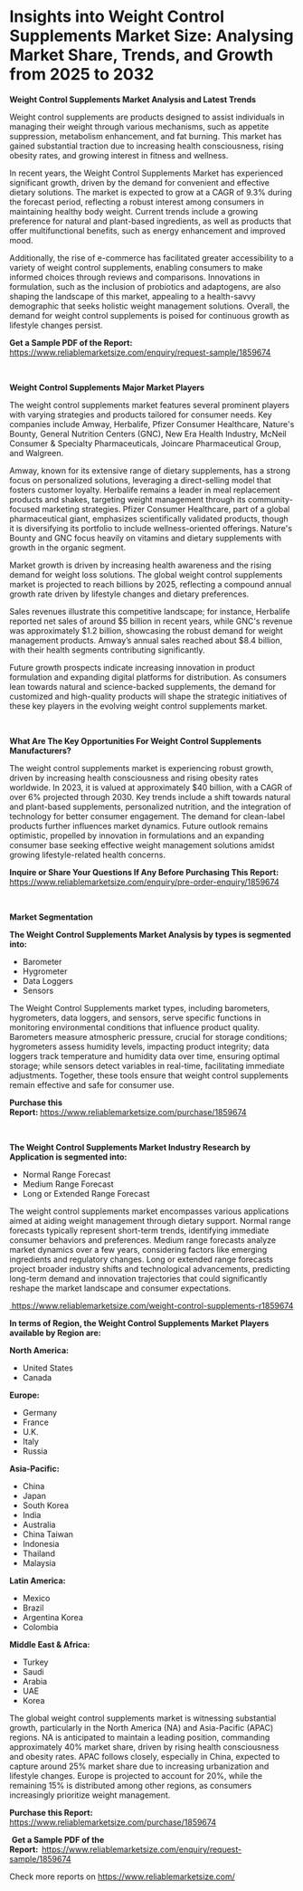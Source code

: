 <p><h1>Insights into Weight Control Supplements Market Size: Analysing Market Share, Trends, and Growth from 2025 to 2032</h1></p><p><strong>Weight Control Supplements Market Analysis and Latest Trends</strong></p>
<p><p>Weight control supplements are products designed to assist individuals in managing their weight through various mechanisms, such as appetite suppression, metabolism enhancement, and fat burning. This market has gained substantial traction due to increasing health consciousness, rising obesity rates, and growing interest in fitness and wellness. </p><p>In recent years, the Weight Control Supplements Market has experienced significant growth, driven by the demand for convenient and effective dietary solutions. The market is expected to grow at a CAGR of 9.3% during the forecast period, reflecting a robust interest among consumers in maintaining healthy body weight. Current trends include a growing preference for natural and plant-based ingredients, as well as products that offer multifunctional benefits, such as energy enhancement and improved mood. </p><p>Additionally, the rise of e-commerce has facilitated greater accessibility to a variety of weight control supplements, enabling consumers to make informed choices through reviews and comparisons. Innovations in formulation, such as the inclusion of probiotics and adaptogens, are also shaping the landscape of this market, appealing to a health-savvy demographic that seeks holistic weight management solutions. Overall, the demand for weight control supplements is poised for continuous growth as lifestyle changes persist.</p></p>
<p><strong>Get a Sample PDF of the Report:&nbsp;</strong> <a href="https://www.reliablemarketsize.com/enquiry/request-sample/1859674?utm_campaign=3544&utm_medium=2&utm_source=Github&utm_content=ia&utm_term=07042025&utm_id=weight-control-supplements">https://www.reliablemarketsize.com/enquiry/request-sample/1859674</a></p>
<p>&nbsp;</p>
<p><strong>Weight Control Supplements Major Market Players</strong></p>
<p><p>The weight control supplements market features several prominent players with varying strategies and products tailored for consumer needs. Key companies include Amway, Herbalife, Pfizer Consumer Healthcare, Nature's Bounty, General Nutrition Centers (GNC), New Era Health Industry, McNeil Consumer & Specialty Pharmaceuticals, Joincare Pharmaceutical Group, and Walgreen.</p><p>Amway, known for its extensive range of dietary supplements, has a strong focus on personalized solutions, leveraging a direct-selling model that fosters customer loyalty. Herbalife remains a leader in meal replacement products and shakes, targeting weight management through its community-focused marketing strategies. Pfizer Consumer Healthcare, part of a global pharmaceutical giant, emphasizes scientifically validated products, though it is diversifying its portfolio to include wellness-oriented offerings. Nature's Bounty and GNC focus heavily on vitamins and dietary supplements with growth in the organic segment.</p><p>Market growth is driven by increasing health awareness and the rising demand for weight loss solutions. The global weight control supplements market is projected to reach billions by 2025, reflecting a compound annual growth rate driven by lifestyle changes and dietary preferences.</p><p>Sales revenues illustrate this competitive landscape; for instance, Herbalife reported net sales of around $5 billion in recent years, while GNC's revenue was approximately $1.2 billion, showcasing the robust demand for weight management products. Amway’s annual sales reached about $8.4 billion, with their health segments contributing significantly. </p><p>Future growth prospects indicate increasing innovation in product formulation and expanding digital platforms for distribution. As consumers lean towards natural and science-backed supplements, the demand for customized and high-quality products will shape the strategic initiatives of these key players in the evolving weight control supplements market.</p></p>
<p>&nbsp;</p>
<p><strong>What Are The Key Opportunities For Weight Control Supplements Manufacturers?</strong></p>
<p><p>The weight control supplements market is experiencing robust growth, driven by increasing health consciousness and rising obesity rates worldwide. In 2023, it is valued at approximately $40 billion, with a CAGR of over 6% projected through 2030. Key trends include a shift towards natural and plant-based supplements, personalized nutrition, and the integration of technology for better consumer engagement. The demand for clean-label products further influences market dynamics. Future outlook remains optimistic, propelled by innovation in formulations and an expanding consumer base seeking effective weight management solutions amidst growing lifestyle-related health concerns.</p></p>
<p><strong>Inquire or Share Your Questions If Any Before Purchasing This Report:</strong> <a href="https://www.reliablemarketsize.com/enquiry/pre-order-enquiry/1859674?utm_campaign=3544&utm_medium=2&utm_source=Github&utm_content=ia&utm_term=07042025&utm_id=weight-control-supplements">https://www.reliablemarketsize.com/enquiry/pre-order-enquiry/1859674</a></p>
<p>&nbsp;</p>
<p><strong>Market Segmentation</strong></p>
<p><strong>The Weight Control Supplements Market Analysis by types is segmented into:</strong></p>
<p><ul><li>Barometer</li><li>Hygrometer</li><li>Data Loggers</li><li>Sensors</li></ul></p>
<p><p>The Weight Control Supplements market types, including barometers, hygrometers, data loggers, and sensors, serve specific functions in monitoring environmental conditions that influence product quality. Barometers measure atmospheric pressure, crucial for storage conditions; hygrometers assess humidity levels, impacting product integrity; data loggers track temperature and humidity data over time, ensuring optimal storage; while sensors detect variables in real-time, facilitating immediate adjustments. Together, these tools ensure that weight control supplements remain effective and safe for consumer use.</p></p>
<p><strong>Purchase this Report:&nbsp;</strong><a href="https://www.reliablemarketsize.com/purchase/1859674?utm_campaign=3544&utm_medium=2&utm_source=Github&utm_content=ia&utm_term=07042025&utm_id=weight-control-supplements">https://www.reliablemarketsize.com/purchase/1859674</a></p>
<p>&nbsp;</p>
<p><strong>The Weight Control Supplements Market Industry Research by Application is segmented into:</strong></p>
<p><ul><li>Normal Range Forecast</li><li>Medium Range Forecast</li><li>Long or Extended Range Forecast</li></ul></p>
<p><p>The weight control supplements market encompasses various applications aimed at aiding weight management through dietary support. Normal range forecasts typically represent short-term trends, identifying immediate consumer behaviors and preferences. Medium range forecasts analyze market dynamics over a few years, considering factors like emerging ingredients and regulatory changes. Long or extended range forecasts project broader industry shifts and technological advancements, predicting long-term demand and innovation trajectories that could significantly reshape the market landscape and consumer expectations.</p></p>
<p><a href="https://www.reliablemarketsize.com/weight-control-supplements-r1859674?utm_campaign=3544&utm_medium=2&utm_source=Github&utm_content=ia&utm_term=07042025&utm_id=weight-control-supplements">&nbsp;https://www.reliablemarketsize.com/weight-control-supplements-r1859674</a></p>
<p><strong>In terms of Region, the Weight Control Supplements Market Players available by Region are:</strong></p>
<p>
    <p> <strong> North America: </strong>
        <ul>
            <li>United States</li>
            <li>Canada</li>
        </ul>
        </p> 
    <p> <strong> Europe: </strong>
        <ul>
            <li>Germany</li>
            <li>France</li>
            <li>U.K.</li>
            <li>Italy</li>
            <li>Russia</li>
        </ul>
        </p> 
    <p> <strong> Asia-Pacific: </strong>
        <ul>
            <li>China</li>
            <li>Japan</li>
            <li>South Korea</li>
            <li>India</li>
            <li>Australia</li>
            <li>China Taiwan</li>
            <li>Indonesia</li>
            <li>Thailand</li>
            <li>Malaysia</li>
        </ul>
        </p> 
    <p> <strong> Latin America: </strong>
        <ul>
            <li>Mexico</li>
            <li>Brazil</li>
            <li>Argentina Korea</li>
            <li>Colombia</li>
        </ul>
        </p> 
    <p> <strong> Middle East & Africa: </strong>
        <ul>
            <li>Turkey</li>
            <li>Saudi</li>
            <li>Arabia</li>
            <li>UAE</li>
            <li>Korea</li>
        </ul>
    </p>
    </p>
<p><p>The global weight control supplements market is witnessing substantial growth, particularly in the North America (NA) and Asia-Pacific (APAC) regions. NA is anticipated to maintain a leading position, commanding approximately 40% market share, driven by rising health consciousness and obesity rates. APAC follows closely, especially in China, expected to capture around 25% market share due to increasing urbanization and lifestyle changes. Europe is projected to account for 20%, while the remaining 15% is distributed among other regions, as consumers increasingly prioritize weight management.</p></p>
<p><strong>Purchase this Report: </strong><a href="https://www.reliablemarketsize.com/purchase/1859674?utm_campaign=3544&utm_medium=2&utm_source=Github&utm_content=ia&utm_term=07042025&utm_id=weight-control-supplements">https://www.reliablemarketsize.com/purchase/1859674</a></p>
<p>&nbsp;<strong>Get a Sample PDF of the Report:&nbsp;&nbsp;</strong><a href="https://www.reliablemarketsize.com/enquiry/request-sample/1859674?utm_campaign=3544&utm_medium=2&utm_source=Github&utm_content=ia&utm_term=07042025&utm_id=weight-control-supplements">https://www.reliablemarketsize.com/enquiry/request-sample/1859674</a></p>
<p><strong></strong></p>
<p>Check more reports on <a href="https://www.reliablemarketsize.com/?utm_campaign=3544&utm_medium=2&utm_source=Github&utm_content=ia&utm_term=07042025&utm_id=weight-control-supplements">https://www.reliablemarketsize.com/</a></p>